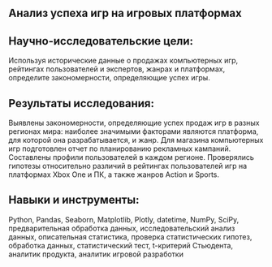 ## Анализ успеха игр на игровых платформах
## Научно-исследовательские цели:
Используя исторические данные о продажах компьютерных игр, рейтингах пользователей и экспертов, жанрах и платформах, определите закономерности, определяющие успех игры.

## Результаты исследования:
Выявлены закономерности, определяющие успех продаж игр в разных регионах мира: наиболее значимыми факторами являются платформа, для которой она разрабатывается, и жанр. Для магазина компьютерных игр подготовлен отчет по планированию рекламных кампаний. Составлены профили пользователей в каждом регионе. Проверялись гипотезы относительно различий в рейтингах пользователей игр на платформах Xbox One и ПК, а также жанров Action и Sports.

## Навыки и инструменты:
Python, Pandas, Seaborn, Matplotlib, Plotly, datetime, NumPy, SciPy, предварительная обработка данных, исследовательский анализ данных, описательная статистика, проверка статистических гипотез, обработка данных, статистический тест, t-критерий Стьюдента, аналитик продукта, аналитик игровой разработки

